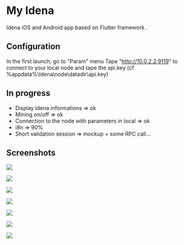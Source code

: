 # My Idena

Idena iOS and Android app based on Flutter framework .

## Configuration

In the first launch, go to "Param" menu
Tape "http://10.0.2.2:9119" to connect to your local node 
and tape the api.key (cf %appdata%\Idena\node\datadir\api.key)

## In progress

- Display idena informations => ok
- Mining on/off => ok
- Connection to the node with parameters in local => ok
- i8n => 90%
- Short validation session => mockup + some RPC call...

## Screenshots

![](https://github.com/redDwarf03/my-idena/blob/master/assets/my-idena-home-screenshot.png?raw=true)

![](https://github.com/redDwarf03/my-idena/blob/master/assets/my-idena-create-flip-1-screenshot.png?raw=true)

![](https://github.com/redDwarf03/my-idena/blob/master/assets/my-idena-create-flip-2-screenshot.png?raw=true)

![](https://github.com/redDwarf03/my-idena/blob/master/assets/my-idena-create-flip-3-screenshot.png?raw=true)

![](https://github.com/redDwarf03/my-idena/blob/master/assets/my-idena-param-screenshot.png?raw=true)

![](https://github.com/redDwarf03/my-idena/blob/master/assets/my-idena-shortSession-screenshot.png?raw=true)

![](https://github.com/redDwarf03/my-idena/blob/master/assets/my-idena-about-screenshot.png?raw=true)


